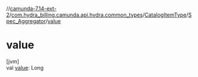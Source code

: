 //[camunda-7.14-ext-2](../../../../index.md)/[com.hydra_billing.camunda.api.hydra.common_types](../../index.md)/[CatalogItemType](../index.md)/[Spec_Aggregator](index.md)/[value](value.md)

# value

[jvm]\
val [value](value.md): Long
